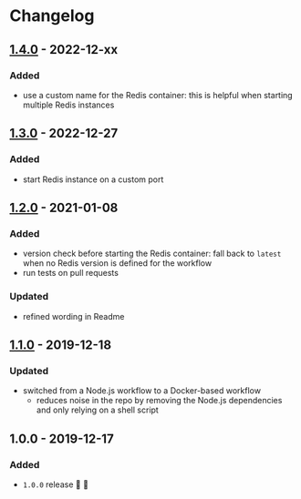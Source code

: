 # Changelog


## [1.4.0](https://github.com/superchargejs/redis-github-action/compare/v1.3.0...v1.4.0) - 2022-12-xx

### Added
- use a custom name for the Redis container: this is helpful when starting multiple Redis instances


## [1.3.0](https://github.com/superchargejs/redis-github-action/compare/v1.2.0...v1.3.0) - 2022-12-27

### Added
- start Redis instance on a custom port


## [1.2.0](https://github.com/superchargejs/redis-github-action/compare/v1.1.0...v1.2.0) - 2021-01-08

### Added
- version check before starting the Redis container: fall back to `latest` when no Redis version is defined for the workflow
- run tests on pull requests

### Updated
- refined wording in Readme


## [1.1.0](https://github.com/superchargejs/redis-github-action/compare/v1.0.0...v1.1.0) - 2019-12-18

### Updated
- switched from a Node.js workflow to a Docker-based workflow
  - reduces noise in the repo by removing the Node.js dependencies and only relying on a shell script


## 1.0.0 - 2019-12-17

### Added
- `1.0.0` release 🚀 🎉

